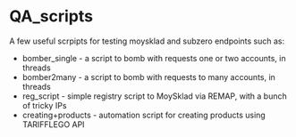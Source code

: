 # QA_scripts
A few useful scrpipts for testing moysklad and subzero endpoints such as:
* bomber_single - a script to bomb with requests one or two accounts, in threads  
* bomber2many - a script to bomb with requests to many accounts, in threads  
* reg_script - simple registry script to MoySklad via REMAP, with a bunch of tricky IPs
* creating+products - automation script for creating products using TARIFFLEGO API
